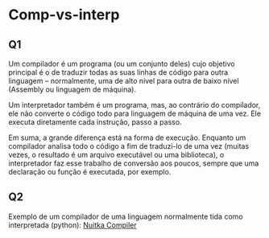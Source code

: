 # Comp-vs-interp

## Q1

Um compilador é um programa (ou um conjunto deles) cujo objetivo principal é o de traduzir todas as suas linhas de código para outra linguagem – normalmente, uma de alto nível para outra de baixo nível (Assembly ou linguagem de máquina).

Um interpretador também é um programa, mas, ao contrário do compilador, ele não converte o código todo para linguagem de máquina de uma vez. Ele executa diretamente cada instrução, passo a passo.

Em suma, a grande diferença está na forma de execução. Enquanto um compilador analisa todo o código a fim de traduzi-lo de uma vez (muitas vezes, o resultado é um arquivo executável ou uma biblioteca), o interpretador faz esse trabalho de conversão aos poucos, sempre que uma declaração ou função é executada, por exemplo.

## Q2

Exemplo de um compilador de uma linguagem normalmente tida como interpretada (python): [Nuitka Compiler](https://github.com/Nuitka/Nuitka)
